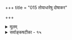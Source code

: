 +++
title = "015 तोयाधारेषु दोषाकर"

+++
<details><summary>मूलम्</summary>

तोयाधारेषु दोषाकर इव बहुधोपाधिषु ब्रह्म शुद्धं छायापन्नं विशेषान् भजति तनुभृतस्तत्प्रतिच्छन्दभूताः ।  
इत्यप्यत्यन्तदुःस्थं प्रसजति च तदा जीवनाशोऽपवर्गश्छायाच्छायावदैक्यं न भजति न च तद्दर्शनं ब्रह्मणस्ते ॥ १५ ॥
</details>

<details><summary>सर्वाङ्कषटीका - १५</summary>

एवमेकजीववादं निरस्य, एकजीववादे प्रतिपादितानां दोषाणां परिजिहीर्षया तैः प्रवर्तितमनेकजीव- वादं निरसितुमुपक्रमते - तोयाधारेष्वित्यादि । अनेकजीववादः द्विविधः, अवच्छेदवादः, बिम्बप्रतिबिम्ब- वादश्चेति । तत्राद्यः भामतीकृतो वाचस्पतिमिश्रस्य । द्वितीयो विवरणकृतः प्रकाशात्मयतेः । तत्र भामतीकृतोऽयमाशयः । यद्यपि ब्रह्मैकमेव सत्यम्, इतरत्सर्वं मिथ्या । परन्तु लोके अनन्तानां जीवानां दर्शनात्, सुखदुःखादिव्यवस्थायाश्च दर्शनात् ब्रह्मण एवाविद्याख्योपाधिवशात् अनेकजीवभावापत्त्या सर्वं संगच्छते । यथा वा आकाशो महान् एक एव सन्नपि, घटाद्युपाधिवशात् 'घटाकाशः ' 'मठाकाशः ' इत्यादयो भेदव्यवहाराः दृश्यन्ते, तथैव विचित्रकार्यकारिण्याः मायायाः प्रभावात् ब्रह्मैव जीवभेदव्यवहार- हेतुर्भवति । अतः अविद्याश्रयः जीव एव, न तु ब्रह्म । ब्रह्मणः नित्यशुद्धबुद्धमुक्तत्वेन अविद्याश्रयत्वं न भवत्येव । न च निष्कलस्य ब्रह्मणः अविद्यावशादेव जीवभावे वक्तव्ये, अविद्यायाः आश्रयो जीवः कथं भवेत् ? अविद्यावशाद्धि ब्रह्मणो जीवभावः । सिद्धे जीवे, तस्याविद्याश्रयत्वमित्यन्योन्याश्रयदोषापत्तेरिति शंक्यम्; अत्यन्तासंभाव्यार्थसंपादकविचित्रशक्तियुक्तायाः अविद्यायाः प्रश्नातीतत्वेन, 'दुर्घटत्वमविद्याया भूषणं न तु दूषणम्' इति न्यायेन ब्रह्मणः स्वयमेव जीवभावमापाद्य जीवाश्रयत्वसंभवान्न दोषः । यथोर्णनाभिः स्वाश्रयान् तन्तून् स्वस्मादेव सृजति, तथेयमविद्या मायापदवाच्या ब्रह्मणो जीवभावं कल्पयित्वा तमाश्रित्य वर्तते । अतो नानुपपत्तिः । एवमविद्यायाः जीव एवाश्रयः, न ब्रह्मेत्यङ्गीकारात् अयं 'जीवाज्ञानवादः ' 

1 

 

[[186]] 

इत्यप्यत्यन्तदुःस्थं, प्रसजति च तदा जीवनाशोऽपवर्गः 

छाया छायावदैक्यं न भजति, न च तद्दर्शनं ब्रह्मणस्ते ॥15॥ 

इत्युच्यते। एवमविद्यायाः विचित्रकार्यकारित्वात्, साऽऽत्मानमनेकधा प्रकाश्यानेकोपाधिवशात्, तदवच्छिन्नस्य ब्रह्मणोऽनेकत्वं कल्पयन्ती जीवनानात्वव्यवहारकारणं भवति । अयमेवावच्छेदवाद इत्युच्यते । परन्तु 'अविद्यारूपोपाधिः मिथ्या' इति विशेषः । भास्करमते तु सा सत्येति विशेषः । 'भिन्ना जीवाः स्वतः स्युः' (लो. 10 ) इत्यादिनानुपदमेव निरस्तस्य जीवाज्ञानवादस्य तैरेव मन्दाधिकारिकत्वाङ्गीकारादिमं पक्षं भास्करमतनिराकरणेनैव निरस्तप्रायमाचार्यो मन्यते ॥ 

एवमस्मिन् जीवाज्ञानवादे अन्योन्याश्रयदोषसत्त्वात् तत्परित्यज्य, ब्रह्मण एवाविद्याश्रयत्व- मभ्युपगम्य 'बिम्बप्रतिबिम्ब' वादाश्रयणेन लोकव्यवहारं निर्वहन्ति ब्रह्माज्ञानवादिनो विवरणकारादयः । तदिदमनूदितमत्र – **तोयाधारेषु** = जलस्याश्रयभूतेषु पल्वलसरस्तटाकादिषु, नानाविधघटशरावमणिकादिषु वा उपाधिषु दोषाकर **इव** = चन्द्र इव, शुद्धं **ब्रह्म** = नित्यशुद्धबुद्धमुक्तस्वरूपमपि ब्रह्म **बहुधा** = नानाप्रकारम् **छायापन्नम्** = प्रतिबिम्बितं सत्, **विशेषान्** = विलक्षणाकारान् सुखदुःखादींश्च भजति । तस्मात् **तनुभृतः** = जीवाः **तत्प्रतिच्छन्दभूताः** = ब्रह्मप्रतिबिम्बभूताः ॥ 

। 

तदेतन्निराकरोति – इत्यप्यत्यन्तदुःस्थमित्यादिना । दुःस्थत्वमेवाह - प्रसजतीत्यादि । तदा **च** = प्रतिबिम्बस्यैव जीवत्वे च जीवनाशः अपवर्गः **प्रसजति** = उपाधिनाशेन प्रतिबिम्बस्य नाशात्, तस्यैव जीवत्वात्, जीवनाश एव मोक्ष इत्यागच्छति । एवञ्च मुमुक्षुर्जीवः स्वनाशार्थं कथं प्रयतेत? ततश्च मुमुक्षुरेव कश्चिदपि न स्यादिति वेदान्तशास्त्रमनारम्भणीयमित्येव स्यात् । साधनचतुष्टयस्य संपन्नत्वादेव हेतोः वेदान्तशास्त्रमारंभणीयमिति हि भवद्भिस्समर्थितम् । नित्यानित्यवस्तुविवेकः, शमदमादिसंपत्तिः, ऐहिकामुष्मिक- फलेषु वैराग्यम्, मुमुक्षुत्वं चेति खलु साधनचतुष्टयम् । तेषु मुमुक्षुत्वमेव न स्यादिति चेत्, कं प्रति वेदान्तशास्त्रं वक्तव्यम् । ननु उपाधिनाशे प्रतिबिम्बस्य छायावता बिम्बेन सहैक्यमेव, न नाश इति चेत्- **छाया** =प्रतिबिम्बम् **छायावता** = बिम्बेन सह ऐक्यं न च **भजति** = नैव भजति । ननु प्रतिबिम्बं बिम्बादनतिरिक्तं भवतामपीष्टम् । ‘दर्पणादिप्रतिहतगतयो हि नायनरश्मयो निजमुखं गृह्णन्ति' इति खलु भवतां भाष्यम् । अतो बिम्बातिरिक्तप्रतिबिम्बस्याभावात् तन्नाशादिप्रसक्तिरपि नास्त्येवेत्यत्राह - **ते** = निर्विशेषवादिनस्तव **तद्दर्शनम्** = प्रतिबिम्बदर्शनम् ब्रह्मणः न **च** = ब्रह्मणो नैव संभवति, निर्विशेषब्रह्मणो दर्शनाद्यनङ्गीकारात् । वस्तुतस्सिद्धान्ते दर्पणे प्रतिबिम्बं नास्त्येव बिम्बदर्शनमात्रं तत्र । परं तु निर्विशेषस्य परब्रह्मणः कुत्र कस्य दर्शनम् ? न हि दृष्टान्तकथनमात्रेण दान्तिकसिद्धिः ॥ 

1 

पूर्वपक्षिणोऽयं भावः - 'एकमेवाद्वितीयम्' इत्यनेनात्मनः एकत्वेऽवगते नानात्वानुभवस्य का गतिरिति मूलभूतः प्रश्नः समुदेति । ब्रह्मण एव साक्षाज्जीवरूपेण परिणामात् नानात्वस्यापि सत्यत्वे, नानाजीवगतानां दुःखाज्ञानादीनां ब्रह्मणि साक्षात्प्रसङ्गात्, नानात्वं कल्पितमेवेति वक्तव्यम् । एकस्य नानात्व- 

[[187]] 

1 

 

कल्पनम्, ब्रह्मणि दोषासंस्पर्शश्च यदि वक्तव्यः, तर्हि नानात्वमौपाधिकमित्यायास्यति । यथा चन्द्रः एकः शुद्ध गगने विराजते । स एव नानाविधजलाशयेषु, मणिकृपाणदर्पणादिषु वा प्रतिबिम्बितो यदा भवति, तदा उपाधिस्वरूपानुगुणं प्रतिबिम्बा अपि बहुविधा विलक्षणाश्च भवन्ति । एवमुपाधिभूतस्य मण्यादेः पात्रादेर्वा चलनादिना प्रतिबिम्बे चलनदर्शनेऽपि, बिम्बभूते चन्द्रे चलनादीनां लेशतोऽपि संबन्धो न भवति । तथैवाविद्या- परिणामभूतेषु अन्तःकरणरूपोपाधिषु स्वयं नानाभूतेषु यदा ब्रह्म प्रतिबिम्बितं भवति, तदा विलक्षणनानारूपता- मापद्यते । उपाधिनिवृत्तौ च प्रतिबिम्बस्यापि निवृत्तिर्यथा, तथैवान्तःकरणरूपोपाधिनिवृत्तौ, तत्प्रतिबिम्बित- जीवस्यापि निवृत्तिः । सैव मुक्तिरित्युच्यते । एवञ्चास्मिन् पक्षे सर्वे लोकव्यवहारा अपि रक्षिताः, ब्रह्मणो निरवद्यत्वं च रक्षितमित्ययमेव पक्षः बहूनां संमतः । अयमेव च ब्रह्माज्ञानवादः । 'कृपणमध्यमपवधियां नृणां मतिविलासविधात्रितयं क्रमात् । परिणतिर्बहुजीवतमस्विता परमपुंसि तमः परिकल्पना ॥ ' (सं. शा. 3- 240 ) इति सर्वज्ञात्ममुनिः । **कृपणः** = अधमः । 'यथा सौम्येकेन मृत्पिण्डेन सर्वं मृण्मयं विज्ञातं स्यात् ' (छां.6-1-4) ‘परिणामात्' (ब्र.सू. 1-4-27) इति श्रुतिसूत्रादौ प्रतिपादितः परिणामवादोऽधमाधिकारिणां कृते । तथा भामत्यादौ प्रतिपादितः जीवाज्ञानवादो मध्यमाधिकारिणाम् । विवरणप्रतिपादितो ब्रह्माज्ञान- वादस्तूत्तमाधिकारिणाम् । अयमेव मुख्यवेदान्तिपक्ष इति पूर्वपक्षः ॥ 

1 

सिद्धान्तस्तु - अपरिचितस्य वस्तुनः परिचयाधानाय दृष्टान्तः प्रदर्श्यते सर्वैः । लौकिकेऽपि विषये ‘पर्वतो वह्निमान् धूमात्' इति प्रयोगे, 'यो यो धूमवान् स वह्निमान्, यथा महानसम्' इति दृष्टान्तप्रदर्शनमनिवार्यमेव । परन्तु, तत्र वक्तुः, श्रोतुश्च दृष्टान्तस्य महानसस्य परिचयात्, यावानंशो दृष्टान्तदृष्टन्तिकयोस्समान इत्यादेर्लोकत एव निर्णयात् तन्मूलकतया पर्वते वह्निसिद्धिर्निष्प्रत्यूहैव । परन्तु अध्यात्मशास्त्रेषु सर्वैरपि प्रदर्श्यमानस्य दृष्टान्तस्य, दान्तिके कियत् साम्यम्? कियच्च वैषम्यम् ? इति निर्णेता कः ? सामान्यरूपेण वा दाष्टन्तिकपरिचयो यस्य, तेन किञ्चिदिवालोचयितुं शक्यम् । यथा वा पर्वतः परिचितः, वह्निरप्यन्यत्र परिचितः, पर्वते परं सन्दिग्धः । धूमदर्शनात्स निश्चीयत इत्यनुभवः । नैवमत्यन्तापरिचिते ब्रह्मणि दृष्टान्तमात्रात्कस्यचनार्थस्य निर्णयः । एवं स्थितौ उपनिषत्सु, ब्रह्मसूत्रगीतादिषु वा अप्रदर्शिता एव दृष्टान्ताः जलाशयः, घटाद्यवच्छिन्नाकाशः, रज्जुसर्पादिः, मणिकृपाणादिः, एवमेवान्येऽन्ये दृष्टान्ताः तत्तद्वादिभिः तर्कशरणैः दान्तिकपरिचयशून्यैः स्वयमूह्योह्य कथ्यन्ते किल! तेषां दृष्टान्तानां का गतिः ? तद्द्वारा दान्तिकपरिचयः कथम्? तत्रापि विशिष्य, 'न तत्समश्चाभ्यधिकश्च दृश्यते न चेशिता नैव च तस्य लिङ्गम्' (श्वे. 6-8) इत्येवमुच्यमानस्य वस्तुनो विषये अतिस्थूललौकिकदृष्टान्तैः उपर्युपरि कथं वादान् प्रवर्तयन्ति? कथं वा निर्णय : ? उपनिषत्स्वपि ऊर्णनाभिप्रभृतिदृष्टान्ताः कथ्यन्ते किलेति चेत्, सत्यम् ; ते किल दृष्टपरावरा महर्षयः । तैः कियत्यंशे को वा दृष्टान्तः ? इति ज्ञायेतैव । नैवं व्याख्याकारादीनां संभवः ? ‘औपनिषदं ब्रह्म' इति वदता सामान्यरूपेण वौपनिषदुक्तमनङ्गीकृत्य शुष्कतर्कैर्विचारवर्धनं युज्येत वा? सर्वमिथ्यात्वसाधने हि मोक्षसाधनादीनामपि मिथ्यात्वापत्तौ, पुनस्तदुपरि, असत्यात्सत्यसिद्धिसमर्थनादिकम्, तत्र पुनरुपनिषदनुक्तदृष्टान्तप्रदर्शनादिकम् ' वादे वादे जायते तत्त्वबाधः !' इत्यत्रैव पर्यवस्येदत्यन्तालौकिके 

 

86. 

[[188]] 

[ जीवोत्पत्तिवादनिरासः ] 

एकं ब्रह्मैव नित्यं तदितरदखिलं तत्र जन्मादिभागि- 

त्याम्नातं तेन जीवोऽप्यचिदिव जनिमानित्यनध्येतृचोद्यम् । तन्नित्यत्वं तु (हि) साङ्गश्रुतिशतपठितं सृष्टिवादः पुनः स्यात् 

देहादिद्वारतोऽस्येत्यवहितमनसामाविरस्त्यैकरस्यम् ॥16॥ 

विषये । 'औपनिषदम्' इत्यत्रोपनिषत्पदं ब्रह्मविद्यायां मुख्यम्, तत्प्रतिपादके शब्दे त्वौपचारिकमिति सर्वसंमतम् । ब्रह्मणश्शास्त्रैकवेद्यत्वं समनन्तरसरे विचार्यते । अन्ततः व्याख्यापरंपरावलम्बनं कियदित्यपि जिज्ञासुभिर्जनैः गाढं चिन्तनीयम् ॥ 

मुधाग्रहो वा न्यूनस्स्यात् गाढं चिन्तयतां मुहुः । करणत्रयशुद्धिश्च स्यात्सर्वार्थस्य साधिका ॥ हैतुकैर्दूषिते ब्रह्मपरिणामे कुयुक्तिभिः । तन्निराकरणार्थं तु तैस्तैर्वादाः प्रवर्तिताः ॥ 

सर्वे ते वैदिकतमाः महामेधाविनस्तथा । तेष्वाद्य उद्योतकरः ततस्स्याच्च कुमारिलः ॥ ततो मण्डनमिश्रश्च ततश्चाचार्यशङ्करः । ततश्च भास्करः पश्चात् न्यायाचार्यस्ततः परम् ॥ प्रकाशान्तो यादवश्च लक्ष्मणार्यस्ततः परम् । एवं बौद्धनिरासाय त्वेभिर्यत्रो महान् कृतः ॥ न्यायसिद्धान्तमार्गेण ब्रह्मणस्तु निमित्तताम् । आलम्ब्य तु कृतो यत्नो नव्यवेदान्तिभिस्ततः ॥ एवं बहुविधान्वादान् दृष्ट्वा बंभ्रम्यतां नृणाम् । मानमत्र तटस्थाः स्युः कियद्वा केन साधितम् ॥ त्यक्त्वाभिमानं चिन्त्येरन्, स्पष्टं सत्यं भवेत्तदा । श्रीमद्रामानुजेनैवं सन्मार्गे रक्षिते पुनः ॥ वैतण्डिकेन कालुष्यं नीते, भाग्यवशाद्भुवः । हयास्यरूपिणाऽऽचार्यैः मार्गो निष्कण्टकीकृतः ॥ १५ ॥
</details>
